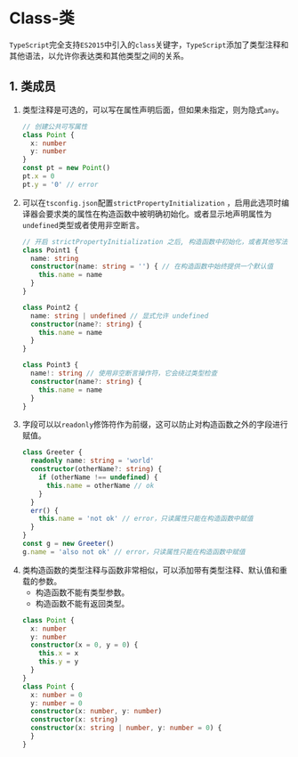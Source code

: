 # Class-类

`TypeScript`完全支持`ES2015`中引入的`class`关键字，`TypeScript`添加了类型注释和其他语法，以允许你表达类和其他类型之间的关系。

## 1. 类成员

1. 类型注释是可选的，可以写在属性声明后面，但如果未指定，则为隐式`any`。
   ```typescript
   // 创建公共可写属性
   class Point {
     x: number
     y: number
   }
   const pt = new Point()
   pt.x = 0
   pt.y = '0' // error
   ```
2. 可以在`tsconfig.json`配置`strictPropertyInitialization`
   ，启用此选项时编译器会要求类的属性在构造函数中被明确初始化。或者显示地声明属性为`undefined`类型或者使用非空断言。
   ```typescript
   // 开启 strictPropertyInitialization 之后, 构造函数中初始化，或者其他写法
   class Point1 {
     name: string
     constructor(name: string = '') { // 在构造函数中始终提供一个默认值
       this.name = name
     }
   }
   
   class Point2 {
     name: string | undefined // 显式允许 undefined
     constructor(name?: string) {
       this.name = name
     }
   }
   
   class Point3 {
     name!: string // 使用非空断言操作符，它会绕过类型检查
     constructor(name?: string) {
       this.name = name
     }
   }
   ```
3. 字段可以以`readonly`修饰符作为前缀，这可以防止对构造函数之外的字段进行赋值。
   ```typescript
   class Greeter {
     readonly name: string = 'world'
     constructor(otherName?: string) {
       if (otherName !== undefined) {
         this.name = otherName // ok
       }
     }
     err() {
       this.name = 'not ok' // error，只读属性只能在构造函数中赋值
     }
   }
   const g = new Greeter()
   g.name = 'also not ok' // error，只读属性只能在构造函数中赋值
   ```
4. 类构造函数的类型注释与函数非常相似，可以添加带有类型注释、默认值和重载的参数。
   - 构造函数不能有类型参数。
   - 构造函数不能有返回类型。
   ```typescript
   class Point {
     x: number
     y: number
     constructor(x = 0, y = 0) {
       this.x = x
       this.y = y
     }
   }
   class Point {
     x: number = 0
     y: number = 0
     constructor(x: number, y: number)
     constructor(x: string)
     constructor(x: string | number, y: number = 0) {
     }
   }
   ```